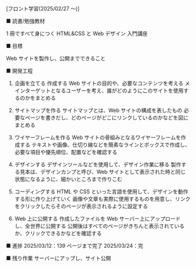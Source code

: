 [フロント学習(2025/02/27 ～)]

■ 読書/勉強教材

1 冊ですべて身につく HTML&CSS と Web デザイン 入門講座

■ 目標

Web サイトを製作し、公開までできること

■ 開発工程

1. 企画を立てる
   作成する Web サイトの目的や、必要なコンテンツを考える
   メインターゲットとなるユーザーを考え、誰がどのようにこのサイトを使用するのかをまとめる

2. サイトマップを作る
   サイトマップとは、Web サイトの構成を表したもの
   必要なページを書きだし、どのページがどこにリンクしているのかなどを図にまとめる

3. ワイヤーフレームを作る
   Web サイトの骨組みとなるワイヤーフレームを作成する
   テキストや画像、仕切り線などを簡素なラインとボックスで作成し、必要な項目や優先順位、配置などを確認する

4. デザインする
   デザインツールなどを使用して、デザイン作業に移る
   製作する見本は、デザインカンプと呼び、Web サイトとして表示された時と同じ状態になるように、細かいところまで作りこむ

5. コーディングする
   HTML や CSS といった言語を使用して、デザインを動作する形に作り上げていく
   画像や文章も実際に使用するものを用意し、リンクをクリックしたらそのページが表示されるように設定する

6. Web 上に公開する
   作成したファイルを Web サーバー上にアップロードし、全世界に公開する
   公開後はすべてのページがきちんと表示されているか、クリックできるかなどを確認する

■ 進捗
2025/03/12：139 ページまで完了
2025/03/24：完

■ 残り作業
サーバーにアップし、サイト公開
